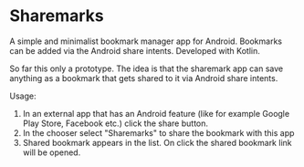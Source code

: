 # Sharemarks
A simple and minimalist bookmark manager app for Android. Bookmarks can be added via the Android share intents. Developed with Kotlin.


So far this only a prototype. The idea is that the sharemark app can save anything as a bookmark that gets shared to it via Android share intents.

Usage: 
1. In an external app that has an Android feature (like for example Google Play Store, Facebook etc.) click the share button.
2. In the chooser select "Sharemarks" to share the bookmark with this app
3. Shared bookmark appears in the list. On click the shared bookmark link will be opened. 
